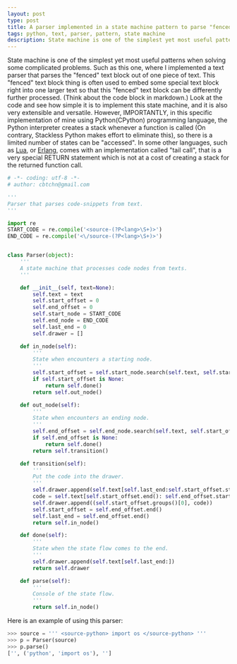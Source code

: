 ```yaml
---
layout: post
type: post
title: A parser implemented in a state machine pattern to parse "fenced" text block.
tags: python, text, parser, pattern, state machine
description: State machine is one of the simplest yet most useful patterns when solving some complicated problems. Such as this one, where I implemented a text parser that parses the "fenced" text block out of one piece of text. This "fenced" text block thing is often used to embed some special text block right into one larger text so that this "fenced" text block can be differently further processed. (Think about the code block in markdown.) Look at the code and see how simple it is to implement this state machine, and it is also very extensible and versatile. 
---
```


State machine is one of the simplest yet most useful patterns when solving some complicated problems. Such as this one, where I implemented a text parser that parses the "fenced" text block out of one piece of text. This "fenced" text block thing is often used to embed some special text block right into one larger text so that this "fenced" text block can be differently further processed. (Think about the code block in markdown.) Look at the code and see how simple it is to implement this state machine, and it is also very extensible and versatile. However, IMPORTANTLY, in this specific implementation of mine using Python(CPython) programming language, the Python interpreter creates a stack whenever a function is called (On contrary, Stackless Python makes effort to eliminate this), so there is a limited number of states can be "accessed". In some other languages, such as [Lua](http://www.lua.org/pil/6.3.html "Proper Tail Calls"), or [Erlang](http://www.erlang.org/doc/efficiency_guide/myths.html#id61519 "Tail-recursive functions are MUCH faster than recursive functions"), comes with an implementation called "tail call", that is a very special RETURN statement which is not at a cost of creating a stack for the returned function call.

```python
# -*- coding: utf-8 -*-
# author: cbtchn@gmail.com

'''
Parser that parses code-snippets from text.
'''

import re
START_CODE = re.compile('<source-(?P<lang>\S+)>')
END_CODE = re.compile('<\/source-(?P<lang>\S+)>')


class Parser(object):
    '''
    A state machine that processes code nodes from texts.
    '''

    def __init__(self, text=None):
        self.text = text
        self.start_offset = 0
        self.end_offset = 0
        self.start_node = START_CODE
        self.end_node = END_CODE
        self.last_end = 0 
        self.drawer = []

    def in_node(self):
        ''' 
        State when encounters a starting node.
        '''
        self.start_offset = self.start_node.search(self.text, self.start_offset)
        if self.start_offset is None:
            return self.done()
        return self.out_node()

    def out_node(self):
        ''' 
        State when encounters an ending node.
        '''
        self.end_offset = self.end_node.search(self.text, self.start_offset.start())
        if self.end_offset is None:
            return self.done()
        return self.transition()

    def transition(self):
        ''' 
        Put the code into the drawer.
        '''
        self.drawer.append(self.text[self.last_end:self.start_offset.start()])
        code = self.text[self.start_offset.end(): self.end_offset.start()]
        self.drawer.append((self.start_offset.groups()[0], code))
        self.start_offset = self.end_offset.end()
        self.last_end = self.end_offset.end()
        return self.in_node()

    def done(self):
        '''
        State when the state flow comes to the end.
        '''
        self.drawer.append(self.text[self.last_end:])
        return self.drawer

    def parse(self):
        '''
        Console of the state flow.
        '''
        return self.in_node()
```

Here is an example of using this parser:

```python
>>> source = ''' <source-python> import os </source-python> ''' 
>>> p = Parser(source)
>>> p.parse()
['', ('python', 'import os'), '']
```